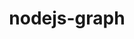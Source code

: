 ---
layout: default
title: nodejs-graph
name: nodejs-graph
fullname: ibm-cds-labs/nodejs-graph
description: A shallow wrapper for IBM Graph
watchers: 3
stars: 3
forks: 4
languages: 
  - JavaScript

tech: 
  - Graph Data Store

level: undefined
giturl: https://github.com/ibm-cds-labs/nodejs-graph
---